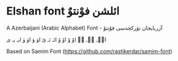 # Elshan font ائلشن فوْنتوٌ
A Azerbaijani (Arabic Alphabet) Font -  آزربایجان توٚرکجه‌سی فوْنتوٌ

ایٛـ یٛـ یٛ
اوْ وْ
اوٌ وٌ
ائـ ئـ ئ
اؤ ؤ
اوٚ وٚ
ایـ یـ ی


Based on Samim Font (https://github.com/rastikerdar/samim-font)
